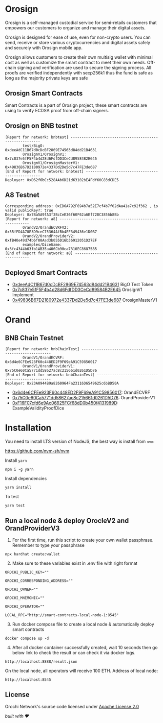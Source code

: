 # Orosign

Orosign is a self-managed custodial service for semi-retails customers that empowers our customers to organize and manage their digital assets.

Orosign is designed for ease of use, even for non-crypto users. You can send, receive or store various cryptocurrencies and digital assets safely and securely with Orosign mobile app.

Orosign allows customers to create their own multisig wallet with minimal cost as well as customize the smart contract to meet their own needs. Off-chain signing and verification are used to secure the signing process. All proofs are verified independently with secp256k1 thus the fund is safe as long as the majority private keys are safe

## Orosign Smart Contracts

Smart Contracts is a part of Orosign project, these smart contracts are using to verify ECDSA proof from off-chain signers.

## Orosign on BNB testnet

```text
[Report for network: bnbtest] --------------------------------------------------------
        test/BigO:                                       0xdeeAdC11B67d0cDcBF2869E74563d84dd21B4631
        OrosignV1/OrosignV1:                             0x7c837e5fF5F4b4d28d6FdfDD3CeCd89584B2E645
        OrosignV1/OrosignMasterV1:                       0x49836B67D2180972e4337Dd2De5d7c47FE3de687
[End of Report for network: bnbtest] -------------------------------------------------
Deployer: 0xD62f6bCc528AAb6D21d63102bE4Fdf60C83dCDE5
```

## A8 Testnet

```
Corresponding address: 0xED6A792F694b7a52E7cf4b7f02dAa41a7c92f362 , is valid publicKey?: true
Deployer: 0x7Ba5A9fA3f3BcCeE36f60F62a6Ef728C3856b8Bb
[Report for network: a8] --------------------------------------------------------
        OrandV2/OrandECVRFV2:                            0x55fFD4A70E3D9ceC75364AfBb4FF349436e1D0B7
        OrandV2/OrandProviderV2:                         0xfB40e49d74b6f00Aad3b055D16b36912051D27EF
        examples/DiceGame:                               0x3fc4344b63fb1AB35a406Cb90ca7310EC8687585
[End of Report for network: a8] -------------------------------------------------
```

## Deployed Smart Contracts

- [0xdeeAdC11B67d0cDcBF2869E74563d84dd21B4631](https://testnet.bscscan.com/address/0xdeeadc11b67d0cdcbf2869e74563d84dd21b4631#code) BigO Test Token
- [0x7c837e5fF5F4b4d28d6FdfDD3CeCd89584B2E645](https://testnet.bscscan.com/address/0x7c837e5fF5F4b4d28d6FdfDD3CeCd89584B2E645#code) OrosignV1 Implement
- [0x49836B67D2180972e4337Dd2De5d7c47FE3de687](https://testnet.bscscan.com/address/0x49836B67D2180972e4337Dd2De5d7c47FE3de687#code) OrosignMasterV1

# Orand

## BNB Chain Testnet

```text
[Report for network: bnbChainTest] --------------------------------------------------------
        OrandV1/OrandECVRF:                              0x6d4e6CFEe923F60c448ED2F9F69eA91C59856017
        OrandV1/OrandProviderV1:                         0x75C0e60Ca5771dd58627ac8c215661d0261D5D76
[End of Report for network: bnbChainTest] -------------------------------------------------
Deployer: 0x23A0944B9a8260964Fa23116D6549625c6bBD50A
```

- [0x6d4e6CFEe923F60c448ED2F9F69eA91C59856017](https://testnet.bscscan.com/address/0x6d4e6CFEe923F60c448ED2F9F69eA91C59856017): OrandECVRF
- [0x75C0e60Ca5771dd58627ac8c215661d0261D5D76](https://testnet.bscscan.com/address/0x75C0e60Ca5771dd58627ac8c215661d0261D5D76): OrandProviderV1
- [0xF16F07cfd6e9Ac06925FCf68dD0b450f4131989D](https://testnet.bscscan.com/address/0xF16F07cfd6e9Ac06925FCf68dD0b450f4131989D): ExampleValidityProofDice

# Installation

You need to install LTS version of NodeJS, the best way is install from `nvm`

https://github.com/nvm-sh/nvm

Install `yarn`

```
npm i -g yarn
```

Install dependencies

```
yarn install
```

To test

```
yarn test
```

## Run a local node & deploy OrocleV2 and OrandProviderV3

1. For the first time, run this script to create your own wallet passphrase. Remember to type your passphrase

```
npx hardhat create:wallet
```

2. Make sure to these variables exist in .env file with right format

```
OROCHI_PUBLIC_KEY=""

OROCHI_CORRESPONDING_ADDRESS=""

OROCHI_OWNER=""

OROCHI_MNEMONIC=""

OROCHI_OPERATOR=""

LOCAL_RPC="http://smart-contracts-local-node-1:8545"
```

3. Run docker compose file to create a local node & automatically deploy smart contracts

```
docker compose up -d

```

4. After all docker container successfully created, wait 10 seconds then go below link to check the result or can check it via docker logs.

```
http://localhost:8888/result.json
```

On the local node, all operators will receive 100 ETH. Address of local node:

```
http://localhost:8545
```

## License

Orochi Network's source code licensed under [Apache License 2.0](./LICENSE)

_built with ❤️_
